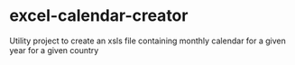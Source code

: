 # excel-calendar-creator
Utility project to create an xsls file containing monthly calendar for a given year for a given country
